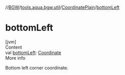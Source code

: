 //[BGW](../../../index.md)/[tools.aqua.bgw.util](../index.md)/[CoordinatePlain](index.md)/[bottomLeft](bottom-left.md)



# bottomLeft  
[jvm]  
Content  
val [bottomLeft](bottom-left.md): [Coordinate](../-coordinate/index.md)  
More info  


Bottom left corner coordinate.

  



